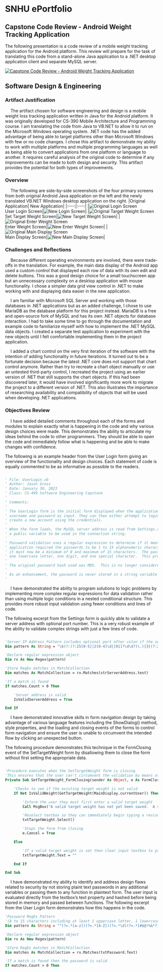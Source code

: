 # SNHU ePortfolio


## Capstone Code Review - Android Weight Tracking Application
  The following presentation is a code review of a mobile weight tracking application for the Android platform.  This review will prepare for the task of translating this code from a stand-alone Java application to a .NET desktop application client and separate MySQL server.
  
  
[![Capstone Code Review - Android Weight Tracking Application](https://img.youtube.com/vi/pcUr7N70PUY/hqdefault.jpg)](https://www.youtube.com/watch?v=pcUr7N70PUY)


## Software Design & Engineering


### Artifact Justification
&emsp; The artifact chosen for software engineering and design is a mobile weight loss tracking application written in Java for the Android platform.  It was originally developed for CS-390 Mobile Architecture and Programming course.  I am translating the code from Java to VB.NET to allow it to run on the Microsoft Windows operating system.  .NET code has the added advantage of being able to target platforms other than Microsoft Windows with few or no code changes.  I chose this artifact to demonstrate my ability to work with multiple platforms and multiple programming languages as well as being able to convert applications from one platform or language to another.   It requires careful analysis of the original code to determine if any improvements can be made to both design and security.  This artifact provides the potential for both types of improvements.


### Overview
&emsp; The following are side-by-side screenshots of the four primary screens from both original Android Java application on the left and the newly translated VB.NET Windows desktop application on the right.
|Original Application| New Application|
|:---:|:---:|
|![Original Login Screen](/images/OriginalUserLogin.jpg "Original Login Screen")<br>User Login Screen|![New Login Screen](/images/UserLogin.jpg "New Login Screen")|
|![Original Target Weight Screen](/images/OriginalSetTargetWeight.jpg "Original Target Weight Screen")<br>Set Target Weight Screen|![New Target Weight Screen](/images/SetTargetWeight.jpg "New Target Weight Screen")|
|![Original Enter Weight Screen](/images/OriginalEnterWeight.jpg "Original Enter Weight Screen")<br>Enter Weight Screen|![New Enter Weight Screen](/images/AddWeightRecord.jpg "New Enter Weight Screen")|
|![Original Main Display Screen](/images/OriginalMainDisplay.jpg "Original Main Display Screen")<br>Main Display Screen|![New Main Display Screen](/images/MainDisplay.jpg "New Main Display Screen")|


### Challenges and Reflections
&emsp; Because different operating environments are involved, there were trade-offs in the translation.  For example, the main data display of the Android app used a custom control that displayed each row of data with its own edit and delete buttons.  This was a good design choice for a small touchscreen app but an unnecessary complexity on a desktop application with mouse functionality.  I chose a simpler data grid view control in .NET to make working with and displaying data easier in the new application.



&emsp; I am familiar with Microsoft SQL Server and working with those databases in .NET applications but as an added challenge, I chose to use MariaDB as the database platform for this project instead.  MariaDB is a free and open-source fork of MySQL and has its own .NET objects for database interaction.  I had to take some time to go through the documentation and example code to familiarize myself with how to implement the .NET MySQL data objects.  I created a separate test application to experiment with the new objects until I felt comfortable implementing them in the project application. 



&emsp; I added a chart control on the very first iteration of the software with the intention of adding functionality in future iterations.  It turned out to be a fortunate decision because the latest .NET core does not support that chart control anymore.  Rather than try to recreate a chart object manually or use an untested third-party control, I recreated the project using an earlier version of .NET that still supports the chart objects.  If this had been discovered later, it would have involved significantly more work to migrate the project to a different version of .NET.  This also illustrates the importance of researching availability and compatibility of objects that will be used when developing .NET applications.


### Objectives Review
&emsp; I have added detailed comments throughout each of the forms and modules to explain exactly what is happening in the code and why various design choices were made.  This demonstrates the ability to articulate my ideas behind the code to other programmers.  They should be able to open the code and immediately follow what is happening and be able to make changes with confidence.  

The following is an example header from the User Login form giving an overview of the functionality and design choices.  Each statement of code is equally commented to be as informative as possible to the readers.

````vb

' File: UserLogin.vb
' Author: Jason Gross
' Date: January 30, 2023
' Class: CS-499 Software Engineering Capstone
' 
' Comments:
'
' The UserLogin form is the initial form displayed when the application is first launched.  It takes the user's 
' username and password as input. They can then either attempt to login using the credentials or alternatively, 
' create a new account using the credentials.
'
' When the form loads, the MySQL server address is read from Settings.xml in the application directory and stored in
' a public variable to be used in the connection string.
'
' Password validation uses a regular expression to determine if it meets the composition requirements.  The original 
' application required the passwords to be 1 to 15 alphanumeric characters.  To meet modern password guidelines, 
' it must now be a minimum of 8 and maximum of 15 characters.  The password must contain at least one uppercase letter, 
' one lowercase letter, one digit, and one special character.  This provides added security to the user's data.
'
' The original password hash used was MD5.  This is no longer considered to be a secure hash so SHA256 is used in its place.
'
' As an enhancement, the password is never stored in a string variable but rather evaluated as the textbox contents.
'

````

&emsp; I have demonstrated the ability to program solutions to logic problems by implementing more complex regular expressions for data validation rather than using multiple logic conditions in a nested conditional structure.  This provides more robust input validation using fewer conditions and lines of code.

The following excerpt from the Settings form is quickly able to validate a server address with optional port number.  This is a very robust example of the ability to validate complex strings with just a few lines of code.

````vb

'Server IP Address Pattern includes optional port after colon if the server requires the port to be specified
Dim pattern As String = "\b(?:(?:25[0-5]|2[0-4]\d|[01]?\d\d?)\.){3}(?:25[0-5]|2[0-4]\d|[01]?\d\d?)(?::\d{0,4})?\b"

'Declare regular expression object
Dim rx As New Regex(pattern)

'Store RegEx matches in MatchCollection
Dim matches As MatchCollection = rx.Matches(strServerAddress.text)

'If a match is found
If matches.Count > 0 Then

    'Server address is valid
    IsValidServerAddress = True

End If

````

&emsp; I have demonstrated innovative skills in form navigation design by taking advantage of various language features including the ShowDialog() method, style properties, and the loading and closing events of the forms to control form navigation and ensure the user is unable to circumvent the intended flow by clicking an unexpected button.

The following procedure demonstrates this technique in the FormClosing event of the SetTargetWeight form by disallowing them to close the form without first setting the appropriate data.

````vb

'Procedure executes when the SetTargetWeight form is closing
'This ensures that the user can't circumvent the validation by means other than the command button
Private Sub SetTargetWeight_FormClosing(sender As Object, e As FormClosingEventArgs) Handles Me.FormClosing

    'Checks to see if the existing target weight is not valid
    If Not IsValidWeight(GetTargetWeight(MainDisplay.currentUser)) Then

        'Inform the user they must first enter a valid target weight
        Call MsgBox("A valid target weight has not yet been saved.  A valid numeric value between 0 and 2000 must be entered to continue.", vbOKOnly, "Invalid Target Weight")

        'Reselect textbox so they can immediately begin typing a revised weight
        txtTargetWeight.Select()

        'Stops the form from closing
        e.Cancel = True

    Else

        'If a valid target weight is set then clear input textbox to prepare for the next operation
        txtTargetWeight.Text = ""

    End If

End Sub

````


&emsp; I have demonstrated my ability to identify and address design flaws related to security by not storing plaint text passwords in any additional variables or passing them to any function in plaintext form.  The user input is evaluated directly from the textbox’s text property and hashed before being stored in memory and passed between functions.  The following excerpt from the User Login form demonstrates how this happens in the code.

````vb
'Password RegEx Pattern 
'(8 to 15 characters including at least 1 uppercase letter, 1 lowercase letter, 1 digit, and 1 special character)
Dim pattern As String = "^(?=.*[a-z])(?=.*[A-Z])(?=.*\d)(?=.*[#$@!%&*?])[A-Za-z\d#$@!%&*?]{8,15}$"

'Declare regular expression object
Dim rx As New Regex(pattern)

'Store RegEx matches in MatchCollection
Dim matches As MatchCollection = rx.Matches(txtPassword.Text)

'If a match is found then the password is valid
If matches.Count > 0 Then
````
